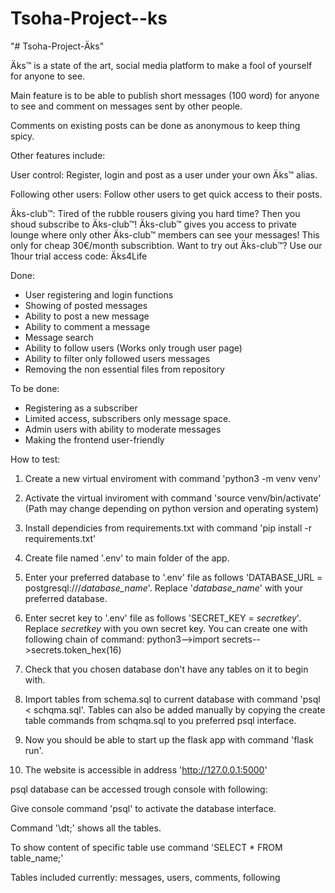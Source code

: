 # Tsoha-Project--ks
"# Tsoha-Project-Äks"

Äks™ is a state of the art, social media platform to make a fool of yourself for anyone to see.

Main feature is to be able to publish short messages (100 word) for anyone to see and comment on messages sent by other people.

Comments on existing posts can be done as anonymous to keep thing spicy.

Other features include:

User control: Register, login and post as a user under your own Äks™ alias.

Following other users: Follow other users to get quick access to their posts.

Äks-club™: Tired of the rubble rousers giving you hard time? Then you shoud subscribe to Äks-club™! Äks-club™ gives you access to private lounge where only other Äks-club™ members can see your messages! This only for cheap 30€/month subscribtion. Want to try out Äks-club™? Use our 1hour trial access code: Äks4Life


Done:
- User registering and login functions
- Showing of posted messages
- Ability to post a new message
- Ability to comment a message
- Message search
- Ability to follow users (Works only trough user page)
- Ability to filter only followed users messages
- Removing the non essential files from repository

To be done:
- Registering as a subscriber
- Limited access, subscribers only message space.
- Admin users with ability to moderate messages
- Making the frontend user-friendly


How to test:

1. Create a new virtual enviroment with command 'python3 -m venv venv'

2. Activate the virtual inviroment with command 'source venv/bin/activate' (Path may change depending on python version and operating system)

3. Install dependicies from requirements.txt with command 'pip install -r requirements.txt'

4. Create file named '.env' to main folder of the app.

5. Enter your preferred database to '.env' file as follows 'DATABASE_URL = postgresql:///*database_name*'. Replace '*database_name*' with your preferred database.

6. Enter secret key to '.env' file as follows 'SECRET_KEY = *secretkey*'. Replace *secretkey* with you own secret key. You can create one with following chain of command: python3-->import secrets-->secrets.token_hex(16)

7. Check that you chosen database don't have any tables on it to begin with.

8. Import tables from schema.sql to current database with command 'psql < schqma.sql'. Tables can also be added manually by copying the create table commands from schqma.sql to you preferred psql interface.

9. Now you should be able to start up the flask app with command 'flask run'.

10. The website is accessible in address 'http://127.0.0.1:5000'


psql database can be accessed trough console with following:

Give console command 'psql' to activate the database interface.

Command '\dt;' shows all the tables.

To show content of specific table use command 'SELECT * FROM table_name;'

Tables included currently: messages, users, comments, following